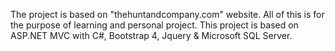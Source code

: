 The project is based on "thehuntandcompany.com" website. 
All of this is for the purpose of learning and personal project.
This project is based on ASP.NET MVC with C#, Bootstrap 4, Jquery & Microsoft SQL Server.
